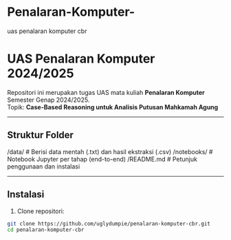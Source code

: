 # Penalaran-Komputer-
uas penalaran komputer cbr
# UAS Penalaran Komputer 2024/2025

Repositori ini merupakan tugas UAS mata kuliah **Penalaran Komputer** Semester Genap 2024/2025.  
Topik: **Case-Based Reasoning untuk Analisis Putusan Mahkamah Agung**

---

## Struktur Folder
/data/ # Berisi data mentah (.txt) dan hasil ekstraksi (.csv)
/notebooks/ # Notebook Jupyter per tahap (end-to-end)
/README.md # Petunjuk penggunaan dan instalasi

---

## Instalasi

1. Clone repositori:
```bash
git clone https://github.com/uglydumpie/penalaran-komputer-cbr.git
cd penalaran-komputer-cbr



